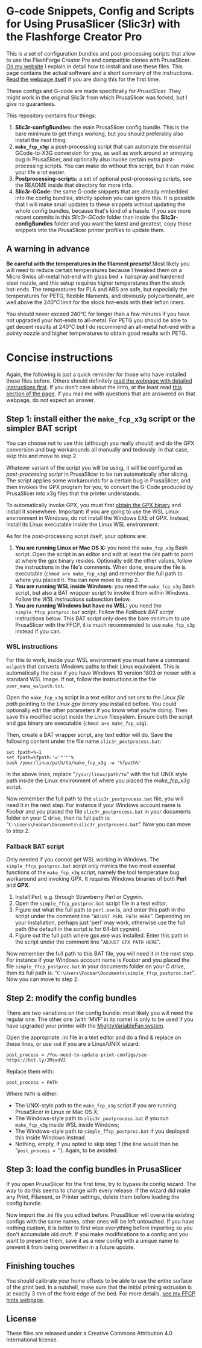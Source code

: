 # G-code Snippets, Config and Scripts for Using PrusaSlicer (Slic3r) with the Flashforge Creator Pro

This is a set of configuration bundles and post-processing scripts that allow to use the FlashForge Creator Pro and compatible clones with PrusaSlicer. [On my website](https://www.dr-lex.be/software/ffcp-slic3r-profiles.html) I explain in detail how to install and use these files. This page contains the actual software and a short summary of the instructions. [Read the webpage itself](https://www.dr-lex.be/software/ffcp-slic3r-profiles.html) if you are doing this for the first time.

These configs and G-code are made specifically for *PrusaSlicer.* They might work in the original Slic3r from which PrusaSlicer was forked, but I give no guarantees.

This repository contains four things:

1. **Slic3r-configBundles:** the main PrusaSlicer config bundle. This is the bare minimum to get things working, but you should preferably also install the next thing:
2. **`make_fcp_x3g`:** a post-processing script that can automate the essential GCode-to-X3G conversion for you, as well as work around an annoying bug in PrusaSlicer, and optionally also invoke certain extra post-processing scripts. You can make do without this script, but it can make your life a lot easier.
3. **Postprocessing-scripts:** a set of optional post-processing scripts, see the README inside that directory for more info.
4. **Slic3r-GCode:** the same G-code snippets that are already embedded into the config bundles, strictly spoken you can ignore this. It is possible that I will make small updates to these snippets without updating the whole config bundles, because that's kind of a hassle. If you see more recent commits in this *Slic3r-GCode* folder than inside the **Slic3r-configBundles** folder and you want the latest and greatest, copy those snippets into the PrusaSlicer printer profiles to update them.


## A warning in advance

**Be careful with the temperatures in the filament presets!** Most likely you will need to reduce certain temperatures because I tweaked them on a Micro Swiss all-metal hot-end with glass bed + hairspray and hardened steel nozzle, and this setup requires higher temperatures than the stock hot-ends. The temperatures for PLA and ABS are safe, but especially the temperatures for PETG, flexible filaments, and obviously polycarbonate, are well above the 240°C limit for the stock hot-ends with their teflon liners.

You should never exceed 240°C for longer than a few minutes if you have not upgraded your hot-ends to all-metal. For PETG you should be able to get decent results at 240°C but I do recommend an all-metal hot-end with a pointy nozzle and higher temperatures to obtain good results with PETG.


# Concise instructions

Again, the following is just a quick reminder for those who have installed these files before. Others should definitely [read the webpage with detailed instructions first](https://www.dr-lex.be/software/ffcp-slic3r-profiles.html). If you don't care about the intro, at the least read [this section of the page](https://www.dr-lex.be/software/ffcp-slic3r-profiles.html#config). If you mail me with questions that are answered on that webpage, do not expect an answer.

## Step 1: install either the `make_fcp_x3g` script or the simpler BAT script

You can choose not to use this (although you really should) and do the GPX conversion and bug workarounds all manually and tediously. In that case, skip this and move to step 2.

Whatever variant of the script you will be using, it will be configured as *post-processing script* in PrusaSlicer to be run automatically after slicing. The script applies some workarounds for a certain bug in PrusaSlicer, and then invokes the GPX program for you, to convert the G-Code produced by PrusaSlicer into x3g files that the printer understands.

To automatically invoke GPX, you must first [obtain the GPX binary](https://github.com/markwal/GPX) and install it somewhere. Important: if you are going to use the WSL Linux environment in Windows, do not install the Windows EXE of GPX. Instead, install its Linux executable inside the Linux WSL environment.

As for the post-processing script itself, your options are:

1. **You are running Linux or Mac OS X:** you need the `make_fcp_x3g` Bash script. Open the script in an editor and edit at least the `GPX` path to point at where the gpx binary resides. Optionally edit the other values, follow the instructions in the file's comments. When done, ensure the file is executable (`chmod a+x make_fcp_x3g`) and remember the full path to where you placed it. You can now move to step 2.
2. **You are running WSL inside Windows:** you need the `make_fcp_x3g` Bash script, but also a BAT wrapper script to invoke it from within Windows. Follow the *WSL instructions* subsection below.
3. **You are running Windows but have no WSL:** you need the `simple_ffcp_postproc.bat` script. Follow the *Fallback BAT script* instructions below. This BAT script only does the bare minimum to use PrusaSlicer with the FFCP, it is much recommended to use `make_fcp_x3g` instead if you can.

### WSL instructions

For this to work, inside your WSL environment you must have a command `wslpath` that converts Windows paths to their Linux equivalent. This is automatically the case if you have Windows 10 version 1803 or newer with a standard WSL image. If not, follow the instructions in the file `poor_mans_wslpath.txt`.

Open the `make_fcp_x3g` script in a text editor and set `GPX` to the *Linux file path* pointing to the *Linux gpx binary* you installed before. You could optionally edit the other parameters if you know what you're doing. Then save this modified script inside the Linux filesystem. Ensure both the script and gpx binary are executable (`chmod a+x make_fcp_x3g`).

Then, create a BAT wrapper script, any text editor will do. Save the following content under the file name `slic3r_postprocess.bat`:
```
set fpath=%~1
set fpath=%fpath:'='"'"'%
bash /your/linux/path/to/make_fcp_x3g -w '%fpath%'
```

In the above lines, replace “`/your/linux/path/to`” with the full UNIX style path inside the Linux environment of where you placed the *make_fcp_x3g* script.

Now remember the full path to the `slic3r_postprocess.bat` file, you will need it in the next step. For instance if your Windows account name is *Foobar* and you placed the file `slic3r_postprocess.bat` in your documents folder on your C drive, then its full path is: “`C:\Users\Foobar\Documents\slic3r_postprocess.bat`”. Now you can move to step 2.

### Fallback BAT script

Only needed if you cannot get WSL working in Windows. The `simple_ffcp_postproc.bat` script only mimics the two most essential functions of the `make_fcp_x3g` script, namely the tool temperature bug workaround and invoking GPX. It requires Windows binaries of both **Perl** and **GPX**.

1. Install Perl, e.g. through Strawberry Perl or Cygwin.
2. Open the `simple_ffcp_postproc.bat` script file in a text editor.
3. Figure out what the full path to `perl.exe` is, and enter this path in the script under the comment line “`ADJUST PERL PATH HERE`”. Depending on your installation, perhaps just 'perl' may work, otherwise use the full path (the default in the script is for 64-bit cygwin).
4. Figure out the full path where gpx.exe was installed. Enter this path in the script under the comment line “`ADJUST GPX PATH HERE`”.

Now remember the full path to this BAT file, you will need it in the next step. For instance if your Windows account name is *Foobar* and you placed the file `simple_ffcp_postproc.bat` in your documents folder on your C drive, then its full path is: “`C:\Users\Foobar\Documents\simple_ffcp_postproc.bat`”. Now you can move to step 2.


## Step 2: modify the config bundles

There are two variations on the config bundle: most likely you will need the regular one. The other one (with ‘MVF’ in its name) is only to be used if you have upgraded your printer with the [MightyVariableFan system](https://github.com/DrLex0/MightyVariableFan).

Open the appropriate .ini file in a text editor and do a find & replace on these lines, or use `sed` if you are a Linux/UNIX wizard:
```
post_process = /You-need-to-update-print-configs/see-https://bit.ly/2MsxdV2
```
Replace them with:
```
post_process = PATH
```
Where `PATH` is either:
* The UNIX-style path to the `make_fcp_x3g` script if you are running PrusaSlicer in Linux or Mac OS X;
* The Windows-style path to `slic3r_postprocess.bat` if you run `make_fcp_x3g` inside WSL inside Windows;
* The Windows-style path to `simple_ffcp_postproc.bat` if you deployed this inside Windows instead.
* Nothing, empty, if you opted to skip step 1 (the line would then be “`post_process = `”). Again, to be avoided.


## Step 3: load the config bundles in PrusaSlicer

If you open PrusaSlicer for the first time, try to bypass its config wizard. The way to do this seems to change with every release. If the wizard did make any Print, Filament, or Printer settings, delete them before loading the config bundle.

Now import the .ini file you edited before. PrusaSlicer will overwrite existing configs with the same names, other ones will be left untouched. If you have nothing custom, it is better to first wipe everything before importing so you don't accumulate old cruft. If you make modifications to a config and you want to preserve them, save it as a new config with a unique name to prevent it from being overwritten in a future update.


## Finishing touches

You should calibrate your home offsets to be able to use the entire surface of the print bed. In a nutshell, make sure that the initial priming extrusion is at exactly 3 mm of the front edge of the bed. For more details, [see my FFCP hints webpage](https://www.dr-lex.be/info-stuff/print3d-ffcp.html#hint_calib).



## License
These files are released under a Creative Commons Attribution 4.0 International license.
